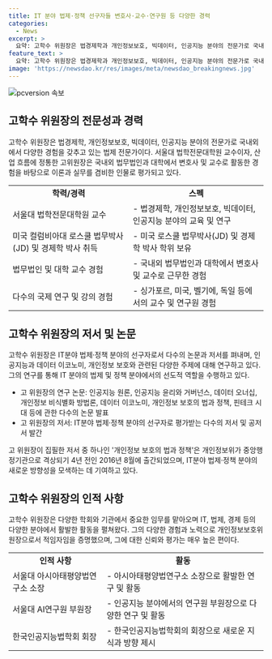 ```yaml
---
title: IT 분야 법제·정책 선구자들 변호사·교수·연구원 등 다양한 경력
categories:
  - News
excerpt: >
  요약: 고학수 위원장은 법경제학과 개인정보보호, 빅데이터, 인공지능 분야의 전문가로 국내외에서 평가를 받고 있는 인물이다. 서울대 법학전문대학원 교수 출신으로, 미국과 국내 법무법인에서 변호사로 활동한 경험이 있으며, IT 분야 법제와 정책에 대한 다수의 논문과 저서를 출판한 선구자로도 평가받고 있다. 그가 출범한 개인정보보호위원회의 제2대 위원장으로 취임한 것은 2022년 10월이다.
feature_text: >
  요약: 고학수 위원장은 법경제학과 개인정보보호, 빅데이터, 인공지능 분야의 전문가로 국내외에서 평가를 받고 있는 인물이다. 서울대 법학전문대학원 교수 출신으로, 미국과 국내 법무법인에서 변호사로 활동한 경험이 있으며, IT 분야 법제와 정책에 대한 다수의 논문과 저서를 출판한 선구자로도 평가받고 있다. 그가 출범한 개인정보보호위원회의 제2대 위원장으로 취임한 것은 2022년 10월이다.
image: 'https://newsdao.kr/res/images/meta/newsdao_breakingnews.jpg'
---
```


<p><img src="https://newsdao.kr/res/images/meta/newsdao_breakingnews.jpg" alt="pcversion 속보" /></p>

<h2 data-ke-size="size26">고학수 위원장의 전문성과 경력</h2>

<p data-ke-size="size16">고학수 위원장은 법경제학, 개인정보보호, 빅데이터, 인공지능 분야의 전문가로 국내외에서 다양한 경험을 갖추고 있는 법제 전문가이다. 서울대 법학전문대학원 교수이자, 산업 흐름에 정통한 고위원장은 국내외 법무법인과 대학에서 변호사 및 교수로 활동한 경험을 바탕으로 이론과 실무를 겸비한 인물로 평가되고 있다.</p>

<table>
  <tr>
    <td style="text-align: center; height: 17px;"><b>학력/경력</b></td>
    <td style="text-align: center; height: 17px;"><b>스펙</b></td>
  </tr>
  <tr>
    <td style="text-align: left;">서울대 법학전문대학원 교수</td>
    <td style="text-align: left;">- 법경제학, 개인정보보호, 빅데이터, 인공지능 분야의 교육 및 연구</td>
  </tr>
  <tr>
    <td style="text-align: left;">미국 컬럼비아대 로스쿨 법무박사(JD) 및 경제학 박사 취득</td>
    <td style="text-align: left;">- 미국 로스쿨 법무박사(JD) 및 경제학 박사 학위 보유</td>
  </tr>
  <tr>
    <td style="text-align: left;">법무법인 및 대학 교수 경험</td>
    <td style="text-align: left;">- 국내외 법무법인과 대학에서 변호사 및 교수로 근무한 경험</td>
  </tr>
  <tr>
    <td style="text-align: left;">다수의 국제 연구 및 강의 경험</td>
    <td style="text-align: left;">- 싱가포르, 미국, 벨기에, 독일 등에서의 교수 및 연구원 경험</td>
  </tr>
</table>

<h2 data-ke-size="size26">고학수 위원장의 저서 및 논문</h2>

<p data-ke-size="size16">고학수 위원장은 IT분야 법제·정책 분야의 선구자로서 다수의 논문과 저서를 펴내며, 인공지능과 데이터 이코노미, 개인정보 보호와 관련된 다양한 주제에 대해 연구하고 있다. 그의 연구를 통해 IT 분야의 법제 및 정책 분야에서의 선도적 역할을 수행하고 있다.</p>

<ul>
  <li>고 위원장의 연구 논문: 인공지능 원론, 인공지능 윤리와 거버넌스, 데이터 오너십, 개인정보 비식별화 방법론, 데이터 이코노미, 개인정보 보호의 법과 정책, 핀테크 시대 등에 관한 다수의 논문 발표</li>
  <li>고 위원장의 저서: IT분야 법제·정책 분야의 선구자로 평가받는 다수의 저서 및 공저서 발간</li>
</ul>

<p data-ke-size="size16">고 위원장이 집필한 저서 중 하나인 '개인정보 보호의 법과 정책'은 개인정보위가 중앙행정기관으로 격상되기 4년 전인 2016년 8월에 출간되었으며, IT분야 법제·정책 분야의 새로운 방향성을 모색하는 데 기여하고 있다.</p>

<h2 data-ke-size="size26">고학수 위원장의 인적 사항</h2>

<p data-ke-size="size16">고학수 위원장은 다양한 학회와 기관에서 중요한 임무를 맡아오며 IT, 법제, 경제 등의 다양한 분야에서 활발한 활동을 펼쳐왔다. 그의 다양한 경험과 노력으로 개인정보보호위원장으로서 적임자임을 증명했으며, 그에 대한 신뢰와 평가는 매우 높은 편이다.</p>

<table>
  <tr>
    <td style="text-align: center; height: 17px;"><b>인적 사항</b></td>
    <td style="text-align: center; height: 17px;"><b>활동</b></td>
  </tr>
  <tr>
    <td style="text-align: left;">서울대 아시아태평양법연구소 소장</td>
    <td style="text-align: left;">- 아시아태평양법연구소 소장으로 활발한 연구 및 활동</td>
  </tr>
  <tr>
    <td style="text-align: left;">서울대 AI연구원 부원장</td>
    <td style="text-align: left;">- 인공지능 분야에서의 연구원 부원장으로 다양한 연구 및 활동</td>
  </tr>
  <tr>
    <td style="text-align: left;">한국인공지능법학회 회장</td>
    <td style="text-align: left;">- 한국인공지능법학회의 회장으로 새로운 지식과 방향 제시</td>
  </tr>
</table>

